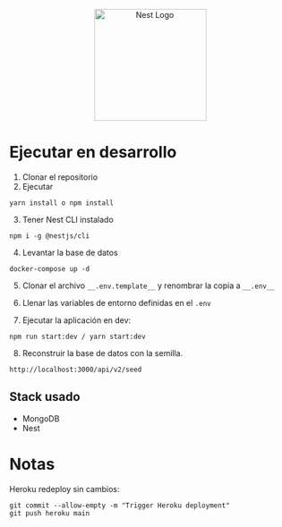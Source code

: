 <p align="center">
  <a href="http://nestjs.com/" target="blank"><img src="https://nestjs.com/img/logo-small.svg" width="200" alt="Nest Logo" /></a>
</p>

# Ejecutar en desarrollo

1. Clonar el repositorio
2. Ejecutar
```
yarn install o npm install
```
3. Tener Nest CLI instalado
```
npm i -g @nestjs/cli
```
4. Levantar la base de datos
```
docker-compose up -d
```
5. Clonar el archivo ```__.env.template__``` y renombrar la copia a ```__.env__```

6. Llenar las variables de entorno definidas en el ```.env```

7. Ejecutar la aplicación en dev:
```
npm run start:dev / yarn start:dev
```

8. Reconstruir la base de datos con la semilla.
```
http://localhost:3000/api/v2/seed
```


## Stack usado
* MongoDB
* Nest

# Notas
Heroku redeploy sin cambios:
```
git commit --allow-empty -m "Trigger Heroku deployment"
git push heroku main
```